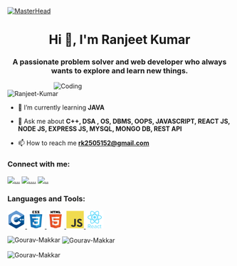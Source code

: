 [![MasterHead](https://camo.githubusercontent.com/04b3af1734c378d7eb20690ca6ce758b5a3fff95abcce7958d3fac32030bbe29/68747470733a2f2f692e6962622e636f2f424c357363475a2f302d3062707933352d4c6336722d41647669762d4c2e676966)]()
<h1 align="center">Hi 👋, I'm Ranjeet Kumar </h1>
<h3 align="center">A passionate problem solver and web developer who always wants to explore and learn new things. </h3>
<img align="right" alt="Coding" width="400" src="https://cdn.dribbble.com/users/1162077/screenshots/3848914/programmer.gif">

<p align="left"> <img src="https://media.licdn.com/dms/image/D4D03AQEijlQeUTgXFQ/profile-displayphoto-shrink_800_800/0/1696678731848?e=1703721600&v=beta&t=C6SEHQJhMXjSjkp7D0APuEanYglmETGm0OM-ptfUgJE" alt="Ranjeet-Kumar" /> </p>

- 🌱 I’m currently learning **JAVA**

- 💬 Ask me about **C++, DSA , OS, DBMS, OOPS, JAVASCRIPT, REACT JS, NODE JS, EXPRESS JS, MYSQL, MONGO DB, REST API**

- 📫 How to reach me **rk2505152@gmail.com**

<h3 align="left">Connect with me:</h3>
<p align="left">
<a href="https://www.linkedin.com/in/ranjeet-kumar1/" target="blank"><img align="center" src="https://raw.githubusercontent.com/rahuldkjain/github-profile-readme-generator/master/src/images/icons/Social/linked-in-alt.svg" alt="..." height="30" width="40" /></a>
<a href="https://leetcode.com/ranjeet_kumar7/" target="blank"><img align="center" src="https://raw.githubusercontent.com/rahuldkjain/github-profile-readme-generator/master/src/images/icons/Social/leet-code.svg" alt="...." height="30" width="40" /></a>
<a href="https://auth.geeksforgeeks.org/user/rk2505152/?utm_source=geeksforgeeks&utm_medium=my_profile&utm_campaign=auth_user" target="blank"><img align="center" src="https://raw.githubusercontent.com/rahuldkjain/github-profile-readme-generator/master/src/images/icons/Social/geeks-for-geeks.svg" alt=".." height="30" width="40" /></a>
</p>

<h3 align="left">Languages and Tools:</h3>
<p align="left"> <a href="https://www.w3schools.com/cpp/" target="_blank" rel="noreferrer"> <img src="https://raw.githubusercontent.com/devicons/devicon/master/icons/cplusplus/cplusplus-original.svg" alt="cplusplus" width="40" height="40"/> </a> <a href="https://www.w3schools.com/css/" target="_blank" rel="noreferrer"> <img src="https://raw.githubusercontent.com/devicons/devicon/master/icons/css3/css3-original-wordmark.svg" alt="css3" width="40" height="40"/> </a> <a href="https://www.w3.org/html/" target="_blank" rel="noreferrer"> <img src="https://raw.githubusercontent.com/devicons/devicon/master/icons/html5/html5-original-wordmark.svg" alt="html5" width="40" height="40"/> </a> <a href="https://developer.mozilla.org/en-US/docs/Web/JavaScript" target="_blank" rel="noreferrer"> <img src="https://raw.githubusercontent.com/devicons/devicon/master/icons/javascript/javascript-original.svg" alt="javascript" width="40" height="40"/> </a> <a href="https://reactjs.org/" target="_blank" rel="noreferrer"> <img src="https://raw.githubusercontent.com/devicons/devicon/master/icons/react/react-original-wordmark.svg" alt="react" width="40" height="40"/> </a> </p>

<p><img align="left" src="https://github-readme-stats.vercel.app/api/top-langs?username=Gourav-Makkar&show_icons=true&locale=en&layout=compact&theme=tokyonight" alt="Gourav-Makkar" /></p>

<p>&nbsp;<img align="center" src="https://github-readme-stats.vercel.app/api?username=Gourav-Makkar&show_icons=true&locale=en&theme=tokyonight" alt="Gourav-Makkar" /></p>

<p><img align="center" src="https://github-readme-streak-stats.herokuapp.com/?user=Gourav-Makkar&theme=tokyonight" alt="Gourav-Makkar" /></p>

